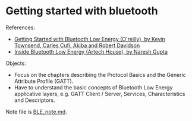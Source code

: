 # Getting started with bluetooth

References:

- [Getting Started with Bluetooth Low Energy (O'reilly), by Kevin Townsend, Carles Cufi, Akiba and Robert Davidson](References/Getting%20Started%20with%20Bluetooth%20Low%20Energy.pdf)
- [Inside Bluetooth Low Energy (Artech House), by Naresh Gupta ](References/Inside%20Bluetooth%20Low%20Energy,%20Second%20Edition.pdf)

Objects:

 - Focus on the chapters describing the Protocol Basics and the Generic Attribute Profile (GATT).
 - Have to understand the basic concepts of Bluetooth Low Energy applicative layers, e.g. GATT Client / Server, Services, Characteristics and Descriptors.

Note file is [BLE_note.md](BLE_note.md).